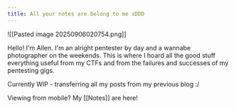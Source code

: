 ```yaml
---
title: All your notes are belong to me xDDD
---
```

![[Pasted image 20250906020754.png]]



Hello! I'm Allen. I'm an alright pentester by day and a wannabe photographer on the weekends. This is where I hoard all the good stuff everything useful from my CTFs and from the failures and successes of my pentesting gigs.

Currently WIP - transferring all my posts from my previous blog :/

Viewing from mobile? My [[Notes]] are here!